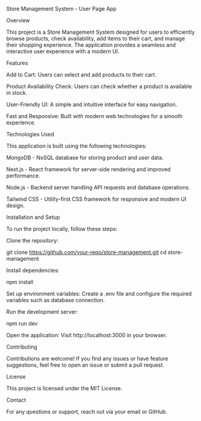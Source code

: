 Store Management System - User Page App

Overview

This project is a Store Management System designed for users to efficiently browse products, check availability, add items to their cart, and manage their shopping experience. The application provides a seamless and interactive user experience with a modern UI.

Features

Add to Cart: Users can select and add products to their cart.

Product Availability Check: Users can check whether a product is available in stock.

User-Friendly UI: A simple and intuitive interface for easy navigation.

Fast and Responsive: Built with modern web technologies for a smooth experience.

Technologies Used

This application is built using the following technologies:

MongoDB - NoSQL database for storing product and user data.

Next.js - React framework for server-side rendering and improved performance.

Node.js - Backend server handling API requests and database operations.

Tailwind CSS - Utility-first CSS framework for responsive and modern UI design.

Installation and Setup

To run the project locally, follow these steps:

Clone the repository:

git clone https://github.com/your-repo/store-management.git
cd store-management

Install dependencies:

npm install

Set up environment variables:
Create a .env file and configure the required variables such as database connection.

Run the development server:

npm run dev

Open the application:
Visit http://localhost:3000 in your browser.

Contributing

Contributions are welcome! If you find any issues or have feature suggestions, feel free to open an issue or submit a pull request.

License

This project is licensed under the MIT License.

Contact

For any questions or support, reach out via your email or GitHub.